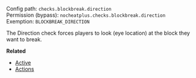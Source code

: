 Config path: `checks.blockbreak.direction`  
Permission (bypass): `nocheatplus.checks.blockbreak.direction`  
Exemption: `BLOCKBREAK_DIRECTION`  

The Direction check forces players to look (eye location) at the block they want to break.

**Related**  
* [Active](Global#Active)
* [Actions](Global#Actions)